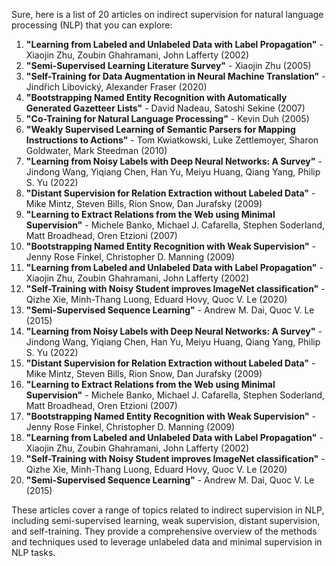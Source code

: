 Sure, here is a list of 20 articles on indirect supervision for natural language processing (NLP) that you can explore:

1. **"Learning from Labeled and Unlabeled Data with Label Propagation"** - Xiaojin Zhu, Zoubin Ghahramani, John Lafferty (2002)
2. **"Semi-Supervised Learning Literature Survey"** - Xiaojin Zhu (2005)
3. **"Self-Training for Data Augmentation in Neural Machine Translation"** - Jindřich Libovický, Alexander Fraser (2020)
4. **"Bootstrapping Named Entity Recognition with Automatically Generated Gazetteer Lists"** - David Nadeau, Satoshi Sekine (2007)
5. **"Co-Training for Natural Language Processing"** - Kevin Duh (2005)
6. **"Weakly Supervised Learning of Semantic Parsers for Mapping Instructions to Actions"** - Tom Kwiatkowski, Luke Zettlemoyer, Sharon Goldwater, Mark Steedman (2010)
7. **"Learning from Noisy Labels with Deep Neural Networks: A Survey"** - Jindong Wang, Yiqiang Chen, Han Yu, Meiyu Huang, Qiang Yang, Philip S. Yu (2022)
8. **"Distant Supervision for Relation Extraction without Labeled Data"** - Mike Mintz, Steven Bills, Rion Snow, Dan Jurafsky (2009)
9. **"Learning to Extract Relations from the Web using Minimal Supervision"** - Michele Banko, Michael J. Cafarella, Stephen Soderland, Matt Broadhead, Oren Etzioni (2007)
10. **"Bootstrapping Named Entity Recognition with Weak Supervision"** - Jenny Rose Finkel, Christopher D. Manning (2009)
11. **"Learning from Labeled and Unlabeled Data with Label Propagation"** - Xiaojin Zhu, Zoubin Ghahramani, John Lafferty (2002)
12. **"Self-Training with Noisy Student improves ImageNet classification"** - Qizhe Xie, Minh-Thang Luong, Eduard Hovy, Quoc V. Le (2020)
13. **"Semi-Supervised Sequence Learning"** - Andrew M. Dai, Quoc V. Le (2015)
14. **"Learning from Noisy Labels with Deep Neural Networks: A Survey"** - Jindong Wang, Yiqiang Chen, Han Yu, Meiyu Huang, Qiang Yang, Philip S. Yu (2022)
15. **"Distant Supervision for Relation Extraction without Labeled Data"** - Mike Mintz, Steven Bills, Rion Snow, Dan Jurafsky (2009)
16. **"Learning to Extract Relations from the Web using Minimal Supervision"** - Michele Banko, Michael J. Cafarella, Stephen Soderland, Matt Broadhead, Oren Etzioni (2007)
17. **"Bootstrapping Named Entity Recognition with Weak Supervision"** - Jenny Rose Finkel, Christopher D. Manning (2009)
18. **"Learning from Labeled and Unlabeled Data with Label Propagation"** - Xiaojin Zhu, Zoubin Ghahramani, John Lafferty (2002)
19. **"Self-Training with Noisy Student improves ImageNet classification"** - Qizhe Xie, Minh-Thang Luong, Eduard Hovy, Quoc V. Le (2020)
20. **"Semi-Supervised Sequence Learning"** - Andrew M. Dai, Quoc V. Le (2015)

These articles cover a range of topics related to indirect supervision in NLP, including semi-supervised learning, weak supervision, distant supervision, and self-training. They provide a comprehensive overview of the methods and techniques used to leverage unlabeled data and minimal supervision in NLP tasks.